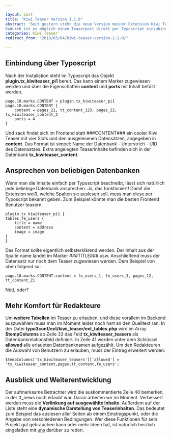 ```yaml
---

layout: post
title: "Kiwi Teaser Version 1.1.0"
abstract: 'Seit gestern steht die neue Version meiner Extension Kiwi Teaser im [Repository](http://typo3.org/extensions/repository/view/kiwi_teaser/current/ "Kiwi Teaser im TYPO3 Repository") bereit. Neben einem Icon für die Teaser Inhaltselemente ist auch ein kleiner Fehler in den generierten Pfaden zu den Ressourcen behoben. Die wirklich interessante, und diesen Post rechtfertigende Neuerung ist die **komplette Konfigurationsmöglichkeit über Typoscript**.
Dadurch ist es möglich einen Teaserport direkt per Typoscript einzubinden und zum Beispiel einem Marker zuzuweisen. Außerdem kann man mit dieser praktischen Extension **jede beliebige Tabelle** auslesen!'
categories: Kiwi Teaser
redirect_from: "2010/03/04/kiwi-teaser-version-1-1-0/"

---
```


## Einbindung über Typoscript
Nach der Installation steht im Typoscript das Objekt **plugin.tx\_kiwiteaser\_pi1** bereit. Das kann einem Marker zugewiesen werden und über die Eigenschaften **content** und **ports** mit Inhalt befüllt werden.

    page.10.marks.CONTENT < plugin.tx_kiwiteaser_pi1
    page.10.marks.CONTENT {
        content = pages_21, tt_content_123, pages_22, tx_kiwiteaser_content_2
        ports = 4
    }

Und zack findet sich im Frontend statt \#\#\#CONTENT\#\#\# ein cooler Kiwi Teaser mit vier Slots und den ausgelesenen Datensätzen, angegeben in **content**. Das Format ist simpel: Name der Datenbank - Unterstrich - UID des Datensatzes. Extra angelegten Teaserinhalte befinden sich in der Datenbank **tx\_kiwiteaser\_content**.

## Ansprechen von beliebigen Datenbanken
Wenn man die Inhalte einfach per Typoscript beschreibt, lässt sich natürlich jede beliebige Datenbank ansprechen. Ja, das funktioniert! Damit die Extension weiß, welche Spalten sie auslesen soll, muss man diese per Typoscript bekannt geben. Zum Beispiel könnte man die besten Frontend Benutzer teasern:

    plugin.tx_kiwiteaser_pi1 {
    tables.fe_users {
        title = name
        content = address
        image = image
    }
    }

Das Format sollte eigentlich selbsterklärend werden. Der Inhalt aus der Spalte name landet im Marker \#\#\#TITLE\#\#\# usw. Anschließend muss der Datensatz nur noch dem Teaser zugewiesen werden. Dem Beispiel von oben folgend so:

    page.10.marks.CONTENT.content = fe_users_1, fe_users_3, pages_12, tt_content_21

Nett, oder?

## Mehr Komfort für Redakteure
Um **weitere Tabellen** im Teaser zu erlauben, und diese vorallem im Backend auszuwählen muss man im Moment leider noch hart an den Quelltext ran. In der Datei **typo3conf/ext/kiwi\_teaser/ext\_tables.php** wird im Array **$tempColumns** ab Zeile 33 das Feld **tx\_kiwiteaser\_teasers** als Datenbankrelationsfeld definiert. In Zeile 41 werden unter dem Schlüssel **allowed** alle erlaubten Datenbanknamen aufgezählt. Um den Redakteuren die Auswahl von Benutzern zu erlauben, muss der Eintrag erweitert werden:

    $tempColumns['tx_kiwiteaser_teasers']['allowed'] = 'tx_kiwiteaser_content,pages,tt_content,fe_users';

## Ausblick und Weiterentwicklung
Der aufmerksame Betrachter wird die auskommentierte Zeile 40 bemerken, in der tt\_news noch erlaubt war. Daran arbeiten wir im Moment. Verbessert werden muss die **Verlinkung auf ausgewählte Inhalte**.
Außerdem auf der Liste steht eine **dynamische Darstellung von Teaserinhalten**. Das bedeutet zum Beispiel das auslesen aller Seiten ab einem Einstiegspunkt, oder die Angabe von verschiedenen Bedingungen.
Wer diese Funktionen für sein Projekt gut gebrauchen kann oder mehr Ideen hat, ist natürlich herzlich eingeladen mit [uns](http://www.apeunit.com "Webentwicklung aus Berlin") darüber zu reden.